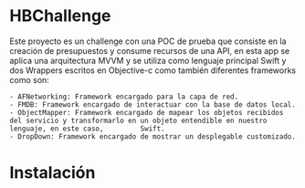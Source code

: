 # HBChallenge

Este proyecto es un challenge con una POC de prueba que consiste en la creación de presupuestos y consume recursos de una API, en esta app se aplica una arquitectura MVVM y se utiliza como lenguaje principal Swift y dos Wrappers escritos en Objective-c como también diferentes frameworks como son:

    - AFNetworking: Framework encargado para la capa de red.
    - FMDB: Framework encargado de interactuar con la base de datos local.
    - ObjectMapper: Framework encargado de mapear los objetos recibidos del servicio y transformarlo en un objeto entendible en nuestro lenguaje, en este caso,         Swift.
    - DropDown: Framework encargado de mostrar un desplegable customizado.


# Instalación
